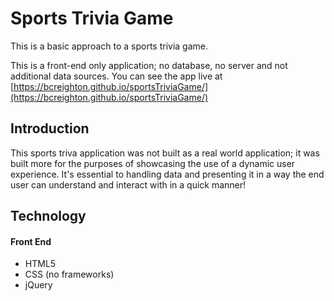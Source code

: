 # Sports Trivia Game
This is a basic approach to a sports trivia game.

This is a front-end only application; no database, no server and not additional data sources.  You can see the app live at [https://bcreighton.github.io/sportsTriviaGame/](https://bcreighton.github.io/sportsTriviaGame/)

## Introduction

This sports triva application was not built as a real world application; it was built more for the purposes of showcasing the use of a dynamic user experience. It's essential to handling data and presenting it in a way the end user can understand and interact with in a quick manner!

## Technology

#### Front End

* HTML5
* CSS (no frameworks)
* jQuery